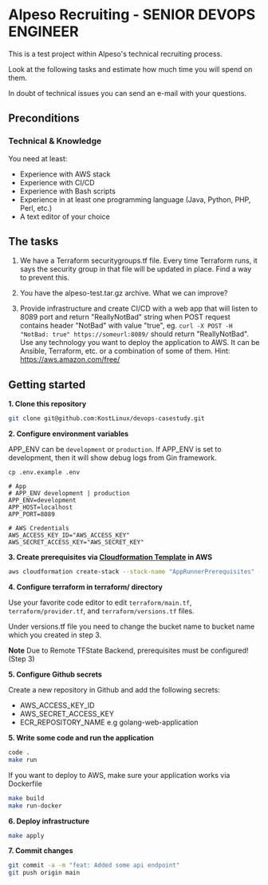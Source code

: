 # Alpeso Recruiting - SENIOR DEVOPS ENGINEER

This is a test project within Alpeso's technical recruiting process.

Look at the following tasks and estimate how much time you will spend on them.

In doubt of technical issues you can send an e-mail with your questions.

## Preconditions

### Technical & Knowledge
You need at least:

* Experience with AWS stack
* Experience with CI/CD
* Experience with Bash scripts
* Experience in at least one programming language (Java, Python, PHP, Perl, etc.)
* A text editor of your choice

## The tasks
1) We have a Terraform securitygroups.tf file. Every time Terraform runs, it says the security group in that file will be updated in place. Find a way to prevent this.  

2) You have the alpeso-test.tar.gz archive. What we can improve?
    
3) Provide infrastructure and create CI/CD with a web app that will listen to 8089 port and return "ReallyNotBad" string when POST request contains header "NotBad" with value "true", eg. `curl -X POST -H "NotBad: true" https://someurl:8089/` should return "ReallyNotBad".
Use any technology you want to deploy the application to AWS. It can be Ansible, Terraform, etc. or a combination of some of them.
Hint: https://aws.amazon.com/free/

## Getting started

**1. Clone this repository**

```bash
git clone git@github.com:KostLinux/devops-casestudy.git
```

**2. Configure environment variables**

APP_ENV can be `development` or `production`. If APP_ENV is set to development, then it will show debug logs from Gin framework.

```
cp .env.example .env

# App
# APP_ENV development | production
APP_ENV=development
APP_HOST=localhost
APP_PORT=8089

# AWS Credentials
AWS_ACCESS_KEY_ID="AWS_ACCESS_KEY"
AWS_SECRET_ACCESS_KEY="AWS_SECRET_KEY"
```

**3. Create prerequisites via [Cloudformation Template](cloudformation/prerequisites.yml) in AWS**

```bash
aws cloudformation create-stack --stack-name "AppRunnerPrerequisites" --template-body file://cloudformation/prerequisites.yml --parameters ParameterKey=BucketName,ParameterValue=alpeso-s3-bucket ParameterKey=RepositoryName,ParameterValue=golang-web-application
```

**4. Configure terraform in terraform/ directory**

Use your favorite code editor to edit `terraform/main.tf`, `terraform/provider.tf`, and `terraform/versions.tf` files.

Under versions.tf file you need to change the bucket name to bucket name which you created in step 3.

**Note** Due to Remote TFState Backend, prerequisites must be configured! (Step 3)

**5. Configure Github secrets**

Create a new repository in Github and add the following secrets:

- AWS_ACCESS_KEY_ID
- AWS_SECRET_ACCESS_KEY
- ECR_REPOSITORY_NAME e.g golang-web-application

**5. Write some code and run the application**

```bash
code .
make run
```

If you want to deploy to AWS, make sure your application works via Dockerfile

```bash
make build
make run-docker
```

**6. Deploy infrastructure**

```bash
make apply
```

**7. Commit changes**

```bash
git commit -a -m "feat: Added some api endpoint"
git push origin main
```